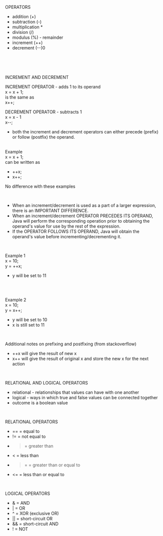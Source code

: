 OPERATORS

- addition (+)
- subtraction (-)
- multiplication \*
- division (/)
- modulus (%) - remainder
- increment (++)
- decrement (--)0

</br>
</br>
</br>

INCREMENT AND DECREMENT
</br>

INCREMENT OPERATOR - adds 1 to its operand </br>
x = x + 1; </br>
is the same as</br>
x++;

DECREMENT OPERATOR - subtracts 1 </br>
x = x - 1 </br>
x--; </br>

- both the increment and decrement operators can either precede (prefix) or follow (postfix) the operand.

</br>
Example </br>
x = x + 1; </br>
can be written as

- ++x;
- x++;

No difference with these examples

</br>

- When an increment/decrement is used as a part of a larger expression, there is an IMPORTANT DIFFERENCE. </br>
- When an increment/decrement OPERATOR PRECEDES ITS OPERAND, Java will perform the corresponding operation prior to obtaining the operand's value for use by the rest of the expression. </br>
- If the OPERATOR FOLLOWS ITS OPERAND, Java will obtain the operand's value before incrementing/decrementing it. </br>

</br>

Example 1 </br>
x = 10; </br>
y = ++x; </br>

- y will be set to 11

</br>
</br>

Example 2 </br>
x = 10; </br>
y = x++; </br>

- y will be set to 10
- x is still set to 11

</br>

Additional notes on prefixing and postfixing (from stackoverflow)

- ++x will give the result of new x
- x++ will give the result of original x and store the new x for the next action

</br>

RELATIONAL AND LOGICAL OPERATORS

- relational - relationships that values can have with one another
- logical - ways in which true and false values can be connected together
- outcome is a boolean value

</br>

RELATIONAL OPERATORS

- == = equal to
- != = not equal to
- > = greater than
- < = less than
- > = = greater than or equal to
- <= = less than or equal to

</br>

LOGICAL OPERATORS

- & = AND
- | = OR
- ^ = XOR (exclusive OR)
- || = short-circuit OR
- && = short-circuit AND
- ! = NOT
